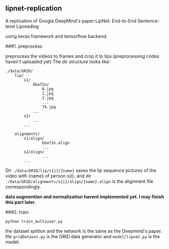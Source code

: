 ## lipnet-replication
A replication of Google DeepMind's paper:LipNet: End-to-End Sentence-level Lipreading

using keras framework and tensorflow backend.

###1. preprocess

preprocess the videos to frames and crop it to lips.(preprocessing codes haven't uploaded yet)
The dir structure looks like:


```
./data/GRID/
    lip/
        s1/
            bbaf2n/
                0.jpg
                1.jpg
                2.jpg
                ...  
                74.jpg
            ...
        s2/
            ...
        ...
    
    alignments/
        s1/align/
                bbaf2n.align
                ...
        s2/align/
                ...
        ...
```

 
Dir `./data/GRID/lip/s{i}/{name}` saves the lip sequence pictures of the video with {name} of person s{i}, and dir `./data/GRID/alignments/s{i}/align/{name}.align` is the alignment file correspondingly.

**data augmention and normalization havent implemented yet. I may finish this part later.**

###2. train

```
python train_multiuser.py
```

the dataset splition and the network is the same as the Deepmind's paper.
file `gridDataset.py` is the GRID data generator and `model/lipnet.py` is the model.

